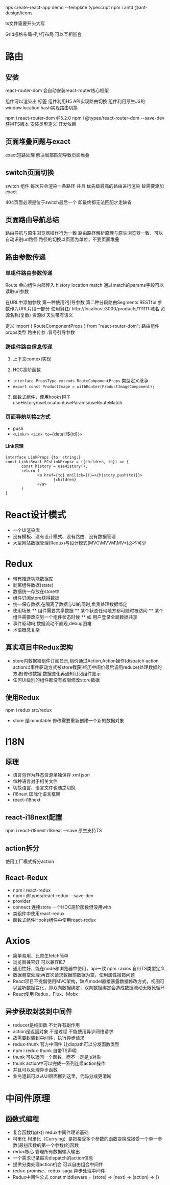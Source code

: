 npx create-react-app demo --template typescript
npm i antd @ant-design/icons

ts文件需要开头大写

Grid栅格布局-列/行布局 可以互相嵌套


# 路由
## 安装
react-router-dom
会自动安装react-router核心框架
<Link/> 组件可以渲染出<a/> 标签
<BrowserRouter/> 组件利用H5 API实现路由切换
<HashRouter/> 组件利用原生JS的window.location.hash实现路由切换

npm i react-router-dom @5.2.0
npm i @types/react-router-dom --save-dev 获得TS版本 安装类型定义 开发依赖

## 页面堆叠问题与exact
<Route exact path="/" component={HomePage}/> exact短路处理 解决局部匹配导致页面堆叠

## switch页面切换
switch 组件 每次只会渲染一条路径 并且 优先级最高的路由进行渲染 故需要添加exact

404页面必须是位于switch最后一个 即最终都无法匹配才走缺省

## 页面路由导航总结
路由导航与原生浏览器操作行为一致
<BrowserRouter/>
路由路径解析原理与原生浏览器一致，可以自动识别url路径
<Route/>
路径的切换以页面为单位，不要页面堆叠
<Switch/>

## 路由参数传递
### 单组件路由参数传递
Route 会向组件内部传入 history location match
通过match的params字段可以读取url参数

在URL中添加参数
第一种使用?引导参数
第二种分段路由Segments RESTful 参数作为URL片段一部分 使用斜杠/
http://localhost:3000/products/111111
       域名         资源名称(复数)  资源id
天生带有语义

定义 import { RouteComponentProps } from "react-router-dom"; 路由组件props类型
<Route path="/detail/:touristRouteId" component={DetailPage} /> 路由传参 :冒号引导参数

### 跨组件路由信息传递
1. 上下文context实现

2. HOC高阶函数
* `interface PropsType extends RouteComponentProps` 类型定义继承 
* `export const ProductImage = withRouter(ProductImageComponent);`

3. 函数式组件，使用hooks钩子
useHistory\useLocation\useParams\useRouteMatch 

### 页面导航切换2方式
* push
* `<Link/> <Link to={`detail/${id}`}>`
#### Link原理
```
interface LinkProps {to: string;}
const Link:React.FC<LinkProps> = ({children, to}) => {
       const history = useHistory();
       return (
              <a href={to} onClick={()=>{history.push(to)}}>
                     {children}
              </a>
       )
}
```
# React设计模式
* 一个UI渲染库
* 没有模板、没有设计模式、没有路由、没有数据管理
* 大型网站数据管理(Redux)与设计模式(MVC\MVVM\MV*)必不可少

# Redux
* 带有推送功能数据库
* 剥离组件数据(state)
* 数据统一存放在store中
* 组件订阅store获得数据
* 统一保存数据,在隔离了数据与UI的同时,负责处理数据绑定
* 使用场景
** 组件需要共享数据
** 某个状态任何地方都可随时被访问
** 某个组件需要改变另一个组件状态时候
** 如 用户登录全局数据共享
* 事件驱动吗,数据流动不直观,debug困难
* 术语概念复杂

## 真实项目中Redux架构
* store内数据被组件订阅显示,组价通过Action,Action操作(dispatch action action以事件驱动方式被store截获)经历中间价最后调用reduce(处理数据的方法)修改数据,数据变化再通知订阅组件显示
* 任何UI级别的组件都没有权限修改store数据

## 使用Redux
npm i redux
src/redux
* store 是immutable 修改需要重新创建一个新的数据对象

# I18N
## 原理
* 语言包作为静态资源单独保存 xml json
* 每种语言对于相关文件
* 切换语言，语言文件也随之切换
* i18next 国际化语言框架
* react-i18next
## react-i18next配置
npm i react-i18next i18next --save 原生支持TS

## action拆分
使用工厂模式拆分action

## React-Redux
* npm i react-redux 
* npm i @types/react-redux --save-dev
* provider
* connect 连接store 一个HOC高阶函数但没用with
* 类组件中使用react-redux
* 函数式组件Hooks组件中使用react-redux

# Axios
* 简单易用，比原生fetch简单
* 浏览器兼容好 可以兼容IE7
* 通用性好，能在node和浏览器中使用，api一致
npm i axios 自带TS类型定义
* 数据悬空处理:再首次请求数据前数据为空，使用属性报错问题
* React项目不提倡使用MVC架构，缺点model直接暴露数据修改方式，视图可以监听数据变化，即双向数据绑定，双向数据绑定会造成数据流动无限死循环
* React使用 Redux、Flux、Mobx

## 异步获取封装到中间件
* reducer是纯函数 不允许有副作用
* action是返回对象 不是过程 不能使用异步网络请求
* 故需要封装到中间件，执行异步请求
* redux-thunk 官方中间件 让dispath可以分发函数类型
* npm i redux-thunk 自带TS声明
* thunk 可以返回一个函数，而不一定是js对象
* thunk action中可以完成一系列连续action操作
* 并且可以处理异步函数
* 业务逻辑可以从UI层面挪到这里，代码分成更清晰

# 中间件原理
## 函数式编程
* 复合函数f(g(x)) redux中间件理论基础
* 柯里化 柯里化（Currying）是把接受多个参数的函数变换成接受一个单一参数(最初函数的第一个参数)的函数
* redux核心 管理所有数据输入输出
* 一个需求记录每次dispatch的action信息
* 提供分类处理action机会 可以自由组合中间件
* redux-promise、redux-saga 异步处理中间件
* Redux中间件公式 const middleware = (store) => (next) => (action) => {}